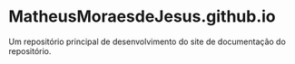 # MatheusMoraesdeJesus.github.io
Um repositório principal de desenvolvimento do site de documentação do repositório.
